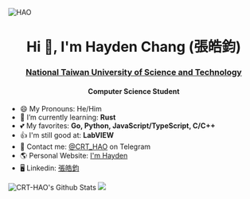 ![HAO](https://user-images.githubusercontent.com/31580253/111883320-836ec680-89f5-11eb-829b-87a4ad779226.png)

<h1 align="center">Hi 👋, I'm Hayden Chang (張皓鈞)</h1>
<h3 align="center"><a href="https://www.ntust.edu.tw/" target="_blank">National Taiwan University of Science and Technology</a></h3>
<h4 align="center">Computer Science Student</h4>

- 😄 My Pronouns: He/Him
- 🌱 I’m currently learning: **Rust**
- 💕 My favorites: **Go, Python, JavaScript/TypeScript, C/C++**
- 👍 I'm still good at: **LabVIEW**
- 💬 Contact me: [@CRT_HAO](https://t.me/crt_hao) on Telegram
- 🌎 Personal Website: [I'm Hayden](https://crt-hao.github.io)
- 🖥 Linkedin: [張皓鈞](https://www.linkedin.com/in/crthao)

<img src="https://github-readme-stats.vercel.app/api?username=CRT-HAO&theme=default&show_icons=true" alt="CRT-HAO's Github Stats" />
<img src="https://github-readme-stats.vercel.app/api/top-langs/?username=CRT-HAO&layout=compact&card_width=445&hide=html" />
